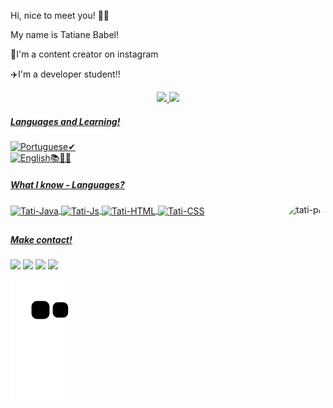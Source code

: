 Hi, nice to meet you! 🙏💜

My name is  Tatiane Babel!

💖I'm a content creator on instagram

✈️I'm a developer student!!

<div align="center">

  <a href="https://github.com/tatianebabel">
  <img height="150em" src="https://github-readme-stats.vercel.app/api?username=tatianebabel&show_icons=true&theme=synthwave&include_all_commits=true&count_private=true"/>
  <img height="150em" src="https://github-readme-stats.vercel.app/api/top-langs/?username=tatianebabel&layout=compact&langs_count=7&theme=synthwave"/>
  
</div>

##### **_Languages and Learning!_**

<div>

![Portuguese](https://img.shields.io/badge/-Portuguese-blueviolet?style=for-the-badge&color=005f99)✔<br />
![English](https://img.shields.io/badge/-English-blueviolet?style=for-the-badge&color=ff449f)📚📖📒

</div>

 ##### **_What I know - Languages?_**
<div style="display: inline_block">
  <img align="center" alt="Tati-Java" height="40" width="90"img src="https://img.shields.io/badge/java-blue.svg?style=for-the-badge&logo=java&logoColor=black">
  <img align="center" alt="Tati-Js" height="40" width="90" src="https://img.shields.io/badge/node.js-%2343853D.svg?style=for-the-badge&logo=node.js&logoColor=white">
  <img align="center" alt="Tati-HTML" height="40" width="90" src="https://img.shields.io/badge/html5-%23E34F26.svg?style=for-the-badge&logo=html5&logoColor=white">
  <img align="center" alt="Tati-CSS" height="40" width="90" src="https://img.shields.io/badge/css3-%231572B6.svg?style=for-the-badge&logo=css3&logoColor=white">
  <img align="right" alt="tati-pic" height="150" style="border-radius:50px;" src="https://picrew.me/shareImg/org/202208/338224_EOxfE014.png">
  
</div>
          
  ##
  ##### **_Make contact!_**

 
<div> 
<a href="https://www.linkedin.com/in/tatianebabel/" target="_blank"><img src="https://img.shields.io/badge/-LinkedIn-%230077B5?style=for-the-badge&logo=linkedin&logoColor=white" target="_blank"></a> 
  <a href="https://instagram.com/tatianebabel" target="_blank"><img src="https://img.shields.io/badge/-Instagram-%23E4405F?style=for-the-badge&logo=instagram&logoColor=white" target="_blank"></a>
  <a href="https://discord.gg/wagxzStdcR" target="_blank"><img src="https://img.shields.io/badge/Discord-7289DA?style=for-the-badge&logo=discord&logoColor=white" target="_blank"></a> 
  <a href = "mailto:tatiane.babel@hotmail.com"><img src="https://img.shields.io/badge/-Gmail-%23333?style=for-the-badge&logo=gmail&logoColor=white" target="_blank"></a>
  
 
 ![Snake animation](https://github.com/tatianebabel/tatianebabel/blob/output/github-contribution-grid-snake.svg)
 
</div>
